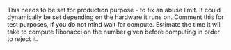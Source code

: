 This needs to be set for production purpose - to fix an abuse limit.
It could dynamically be set depending on the hardware it runs on.
Comment this for test purposes, if you do not mind wait for compute.
Estimate the time it will take to compute fibonacci on the number given before computing in order to reject it.

